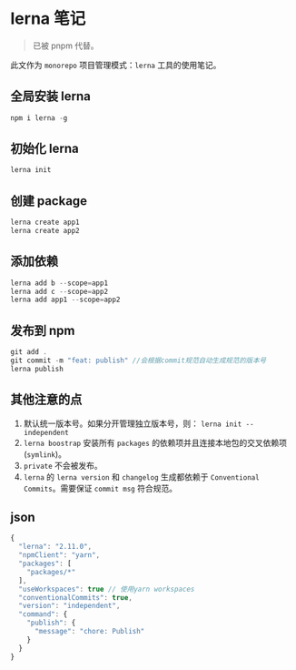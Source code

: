 # lerna 笔记

> 已被 pnpm 代替。

此文作为 `monorepo` 项目管理模式：`lerna` 工具的使用笔记。

## 全局安装 lerna

```js
npm i lerna -g
```

## 初始化 lerna

```js
lerna init
```

## 创建 package

```js
lerna create app1
lerna create app2
```

## 添加依赖

```js
lerna add b --scope=app1
lerna add c --scope=app2
lerna add app1 --scope=app2
```

## 发布到 npm

```js
git add .
git commit -m "feat: publish" //会根据commit规范自动生成规范的版本号
lerna publish
```

## 其他注意的点

1. 默认统一版本号。如果分开管理独立版本号，则： `lerna init --independent`
2. `lerna boostrap` 安装所有 `packages` 的依赖项并且连接本地包的交叉依赖项(`symlink`)。
3. `private` 不会被发布。
4. `lerna` 的 `lerna version` 和 `changelog` 生成都依赖于 `Conventional Commits`。需要保证 `commit msg` 符合规范。

## json

```js
{
  "lerna": "2.11.0",
  "npmClient": "yarn",
  "packages": [
    "packages/*"
  ],
  "useWorkspaces": true // 使用yarn workspaces
  "conventionalCommits": true,
  "version": "independent",
  "command": {
    "publish": {
      "message": "chore: Publish"
    }
  }
}
```
